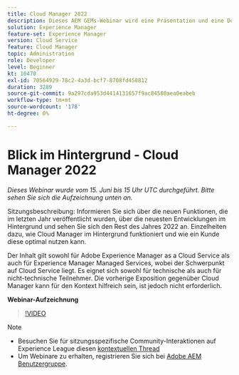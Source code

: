 ```yaml
---
title: Cloud Manager 2022
description: Dieses AEM GEMs-Webinar wird eine Präsentation und eine Demo zu folgenden Themen beinhalten:Erkunden Sie die im letzten Jahr veröffentlichten neuen Funktionen, ein Update zu den Hintergrund-Kulissen ... (Beschreibungen sollten zwischen 60 und 160 Zeichen umfassen)
solution: Experience Manager
feature-set: Experience Manager
version: Cloud Service
feature: Cloud Manager
topic: Administration
role: Developer
level: Beginner
kt: 10470
exl-id: 70564929-78c2-4a3d-bcf7-8708fd458812
duration: 3289
source-git-commit: 9a297cda953d4414131657f9ac84580aea0eabeb
workflow-type: tm+mt
source-wordcount: '178'
ht-degree: 0%

---
```


# Blick im Hintergrund - Cloud Manager 2022

*Dieses Webinar wurde vom 15. Juni bis 15 Uhr UTC durchgeführt. Bitte sehen Sie sich die Aufzeichnung unten an.*

Sitzungsbeschreibung:
Informieren Sie sich über die neuen Funktionen, die im letzten Jahr veröffentlicht wurden, über die neuesten Entwicklungen im Hintergrund und sehen Sie sich den Rest des Jahres 2022 an. Einzelheiten dazu, wie Cloud Manager im Hintergrund funktioniert und wie ein Kunde diese optimal nutzen kann.

Der Inhalt gilt sowohl für Adobe Experience Manager as a Cloud Service als auch für Experience Manager Managed Services, wobei der Schwerpunkt auf Cloud Service liegt. Es eignet sich sowohl für technische als auch für nicht-technische Teilnehmer. Die vorherige Exposition gegenüber Cloud Manager kann für den Kontext hilfreich sein, ist jedoch nicht erforderlich.

**Webinar-Aufzeichnung**

>[!VIDEO](https://video.tv.adobe.com/v/343876)

>[!NOTE]
>
>* Besuchen Sie für sitzungsspezifische Community-Interaktionen auf Experience League diesen [kontextuellen Thread](https://adobe.ly/3O0rdzd)
>* Um Webinare zu erhalten, registrieren Sie sich bei [Adobe AEM Benutzergruppe](https://aem-augs.adobe.com/).
